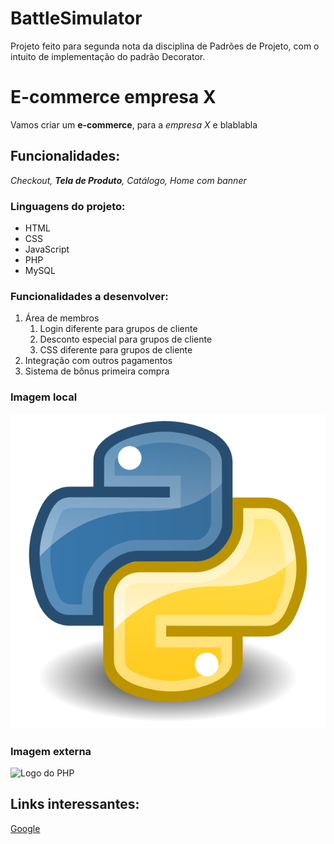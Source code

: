 # BattleSimulator

Projeto feito para segunda nota da disciplina de Padrões de Projeto, com o intuito de implementação do padrão Decorator.

# E-commerce empresa X

Vamos criar um **e-commerce**, para a *empresa X* e blablabla

## Funcionalidades:

_Checkout, **Tela de Produto**, Catálogo, Home com banner_

### Linguagens do projeto:

* HTML
* CSS
* JavaScript
* PHP
* MySQL

### Funcionalidades a desenvolver:

1. Área de membros
    1. Login diferente para grupos de cliente
    2. Desconto especial para grupos de cliente
    3. CSS diferente para grupos de cliente
2. Integração com outros pagamentos
3. Sistema de bônus primeira compra

### Imagem local

![Logo do Python](img/python.png)

### Imagem externa

![Logo do PHP](https://upload.wikimedia.org/wikipedia/commons/thumb/2/27/PHP-logo.svg/1280px-PHP-logo.svg.png)

## Links interessantes:

[Google](https://www.google.com.br)